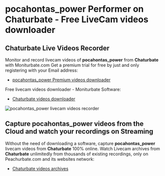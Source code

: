 # pocahontas_power Performer on Chaturbate - Free LiveCam videos downloader

## Chaturbate Live Videos Recorder

Monitor and record livecam videos of **pocahontas_power** from **Chaturbate** with Moniturbate.com
Get a premium trial for free by just and only registering with your Email address:
* [pocahontas_power Premium videos downloader](https://moniturbate.com/request-demo-licence-key.html)

Free livecam videos downloader - Moniturbate Software:
* [Chaturbate videos downloader](https://moniturbate.com/moniturbate-download-software.html)

![pocahontas_power livecam videos recorder](https://peachurnet.com/templates/moniturbate-software.png)


## Capture pocahontas_power videos from the Cloud and watch your recordings on Streaming

Without the need of downloading a software, capture **pocahontas_power** livecam videos from **Chaturbate** 100% online.
Watch Livecam archives from **Chaturbate** unlimitedly from thousands of existing recordings, only on Peachurbate.com and its websites network:
* [Chaturbate videos archives](https://peachurnet.com/)